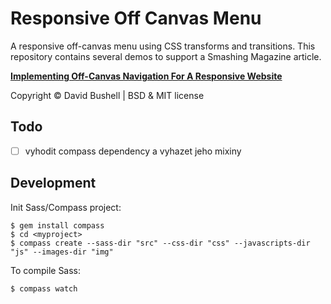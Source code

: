 Responsive Off Canvas Menu
==========================

A responsive off-canvas menu using CSS transforms and transitions. This repository contains several demos to support a Smashing Magazine article.

**[Implementing Off-Canvas Navigation For A Responsive Website
](http://coding.smashingmagazine.com/2013/01/15/off-canvas-navigation-for-responsive-website/)**

Copyright © David Bushell | BSD & MIT license

Todo
----

* [ ] vyhodit compass dependency a vyhazet jeho mixiny


Development
-----------

Init Sass/Compass project:

    $ gem install compass
    $ cd <myproject>
    $ compass create --sass-dir "src" --css-dir "css" --javascripts-dir "js" --images-dir "img"

To compile Sass:

    $ compass watch